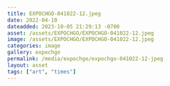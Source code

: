 ```yaml
---
title: EXPOCHGO-041022-12.jpeg
date: 2022-04-10
dateadded: 2023-10-05 21:29:13 -0700
asset: /assets/EXPOCHGO/EXPOCHGO-041022-12.jpeg
image: /assets/EXPOCHGO/EXPOCHGO-041022-12.jpeg
categories: image
gallery: expochgo
permalink: /media/expochgo/expochgo-041022-12-jpeg
layout: asset
tags: ["art", "times"]
--- 
```

